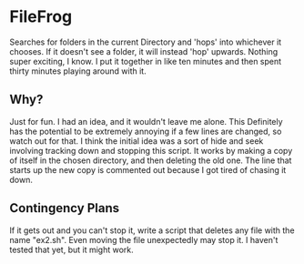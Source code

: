 # FileFrog
Searches for folders in the current Directory and 'hops' into whichever it chooses. 
If it doesn't see a folder, it will instead 'hop' upwards. 
Nothing super exciting, I know. I put it together in like ten minutes and then spent thirty minutes playing around with it.

## Why?
Just for fun.
I had an idea, and it wouldn't leave me alone. This Definitely has the potential to be extremely annoying if a few lines are changed, so watch out for that.
I think the initial idea was a sort of hide and seek involving tracking down and stopping this script. It works by making a copy of itself in the chosen directory, and then deleting the old one. The line that starts up the new copy is commented out because I got tired of chasing it down.

## Contingency Plans
If it gets out and you can't stop it, write a script that deletes any file with the name "ex2.sh". Even moving the file unexpectedly may stop it.
I haven't tested that yet, but it might work.
